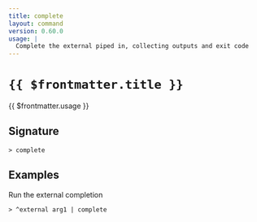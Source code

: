 ```yaml
---
title: complete
layout: command
version: 0.60.0
usage: |
  Complete the external piped in, collecting outputs and exit code
---
```


# `{{ $frontmatter.title }}`

<div style='white-space: pre-wrap;'>{{ $frontmatter.usage }}</div>

## Signature

`> complete `

## Examples

Run the external completion

```shell
> ^external arg1 | complete
```
